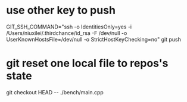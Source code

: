 # use other key to push
 GIT_SSH_COMMAND="ssh -o IdentitiesOnly=yes  -i /Users/niuxilei/.thirdchance/id_rsa -F /dev/null -o UserKnownHostsFile=/dev/null -o StrictHostKeyChecking=no" git push

# git reset one local file to repos's state
git checkout HEAD -- ./bench/main.cpp
